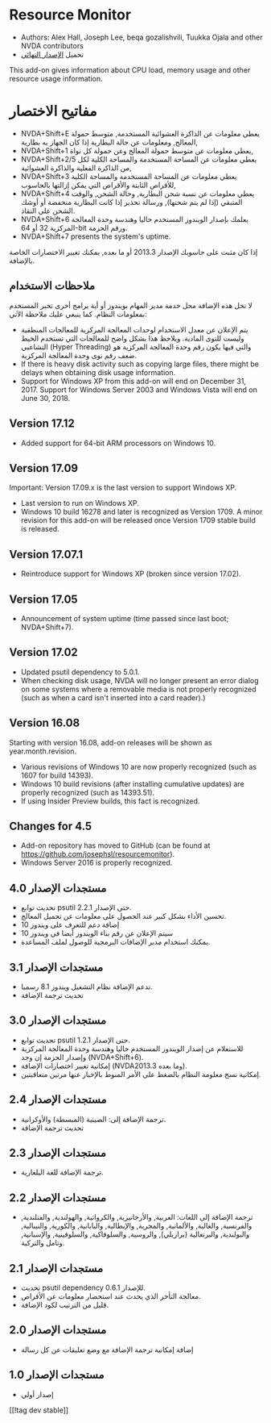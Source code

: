 # Resource Monitor #

* Authors: Alex Hall, Joseph Lee, beqa gozalishvili, Tuukka Ojala and other
  NVDA contributors
* تحميل [الإصدار النهائي][1]

This add-on gives information about CPU load, memory usage and other
resource usage information.

# مفاتيح الاختصار #

* NVDA+Shift+E يعطي معلومات عن الذاكرة العشوائية المستخدمة, متوسط حمولة
  المعالج, ومعلومات عن حالة البطارية إذا كان الجهاز به بطارية,
* NVDA+Shift+1 يعطي معلومات عن متوسط حمولة المعالج وعن حمولة كل نواة,
* NVDA+Shift+2/5 يعطي معلومات عن المساحة المستخدمة والمساحة الكلية لكل من
  الذاكرة الفعلية والذاكرة العشوائية,
* NVDA+Shift+3 يعطي معلومات عن المساحة المستخدمة والمساحة الكلية للأقراص
  الثابتة والأقراص التي يمكن إزالتها بالحاسوب,
* NVDA+Shift+4 يعطي معلومات عن نسبة شحن البطارية, وحالة الشحن, والوقت
  المتبقي (إذا لم يتم شحنها), ورسالة تحذير إذا كانت البطارية منخفضة أو أوشك
  الشحن على النفاذ.
* NVDA+Shift+6 يعلمك بإصدار الويندوز المستخدم حاليا وهندسة وحدة المعالجة
  المركزية 32 أو 64-bit  ورقم الحزمة.
* NVDA+Shift+7 presents the system's uptime.

إذا كان مثبت على حاسوبك الإصدار 2013.3 أو ما بعده, يمكنك تغيير الاختصارات
الخاصة بالإضافة.

## ملاحظات الاستخدام ##

لا تحل هذه الإضافة محل خدمة مدير المهام بويندوز أو أية برامج أخرى تخبر
المستخدم بمعلومات النظام. كما ينبغي عليك ملاحظة الآتي:

* يتم الإعلان عن معدل الاستخدام لوحدات المعالجة المركزية للمعالجات المنطقية
  وليست للنوى المادية. ويلاحظ هذا بشكل واضح للمعالجات التي تستخدم الخيط
  التشاعبي (Hyper Threading) والتي فيها يكون رقم وحدة المعالجة المركزية هو
  ضعف رقم نوى وحدة المعالجة المركزية. 
* If there is heavy disk activity such as copying large files, there might
  be delays when obtaining disk usage information.
* Support for Windows XP from this add-on will end on December 31,
  2017. Support for Windows Server 2003 and Windows Vista will end on June
  30, 2018.

## Version 17.12

* Added support for 64-bit ARM processors on Windows 10.

## Version 17.09

Important: Version 17.09.x is the last version to support Windows XP.

* Last version to run on Windows XP.
* Windows 10 build 16278 and later is recognized as Version 1709. A minor
  revision for this add-on will be released once Version 1709 stable build
  is released.

## Version 17.07.1

* Reintroduce support for Windows XP (broken since version 17.02).

## Version 17.05

* Announcement of system uptime (time passed since last boot; NVDA+Shift+7).

## Version 17.02

* Updated psutil dependency to 5.0.1.
* When checking disk usage, NVDA will no longer present an error dialog on
  some systems where a removable media is not properly recognized (such as
  when a card isn't inserted into a card reader).)

## Version 16.08

Starting with version 16.08, add-on releases will be shown as
year.month.revision.

* Various revisions of Windows 10 are now properly recognized (such as 1607
  for build 14393).
* Windows 10 build revisions (after installing cumulative updates) are
  properly recognized (such as 14393.51).
* If using Insider Preview builds, this fact is recognized.

## Changes for 4.5 ##

* Add-on repository has moved to GitHub (can be found at
  https://github.com/josephsl/resourcemonitor).
* Windows Server 2016 is properly recognized.

## مستجدات الإصدار 4.0 ##

* تحديث توابع psutil حتى الإصدار 2.2.1.
* تحسين الأداء بشكل كبير عند الحصول على معلومات عن تحميل المعالج.
* إضافة دعم للتعرف على ويندوز 10
* سيتم الإعلان عن رقم بناء الويندوز أيضا في ويندوز 10
* يمكنك استخدام مدير الإضافات البرمجية للوصول لملف المساعدة.

## مستجدات الإصدار 3.1 ##

* تدعم الإضافة نظام التشغيل ويندوز 8.1 رسميا.
* تحديث ترجمة الإضافة

## مستجدات الإصدار 3.0 ##

* تحديث توابع psutil حتى الإصدار 1.2.1.
* للاستعلام عن إصدار الويندوز المستخدم حاليا وهندسة وحدة المعالجة المركزية
  وإصدار الحزمة إن وجد (NVDA+Shift+6).
* إمكانية تغيير اختصارات الإضافة (NVDA2013.3 وما بعده).
* إمكانية نسخ معلومة النظام بالضغط على الأمر المنوط بالإخبار عنها مرتين
  متعاقبتين.

## مستجدات الإصدار 2.4 ##

* ترجمة الإضافة إلى: الصينية (المبسطة) والأوكرانية.
* تحديث ترجمة الإضافة

## مستجدات الإصدار 2.3 ##

* ترجمة الإضافة للغة البلغارية.

## مستجدات الإصدار 2.2 ##

* ترجمة الإضافة إلى اللغات: العربية, والأرجانيزية, والكرواتية, والهولندية,
  والفنلندية, والفرنسية, والغالية, والألمانية, والمجرية, والإيطالية,
  واليابانية, والكورية, والنيبالية, والبولندية, والبرتغالية (برازيلي),
  والروسية, والسلوفاكية, والسلوفينية, والإسبانية, وتامل والتركية.

## مستجدات الإصدار 2.1 ##

* تحديث psutil dependency للإصدار 0.6.1.
* معالجة التأخر الذي يحدث عند استحضار معلومات عن الأقراص.
* قليل من الترتيب لكود الإضافة.

## مستجدات الإصدار 2.0 ##

* إضافة إمكانية ترجمة الإضافة مع وضع تعليقات عن كل رسالة

## مستجدات الإصدار 1.0 ##

* إصدار أولي

[[!tag dev stable]]

[1]: https://addons.nvda-project.org/files/get.php?file=rm
